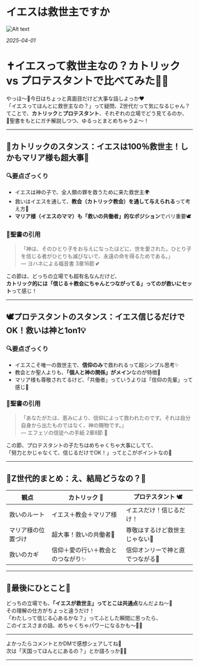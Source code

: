 # イエスは救世主ですか

![Alt text](/static/images/blog/asmrchurch_cute_thai_school_girl_lying_on_a_bench_in_pattaya_ul_a1d8c55b-3ad1-4772-9050-a862ae772d2f.png)

*2025-04-01*

# ✝️イエスって救世主なの？カトリック vs プロテスタントで比べてみた💭✨

やっほ〜💋今日はちょっと真面目だけど大事な話しよっか❤️  
「イエスってほんとに救世主なの？」って疑問、Z世代だって気になるじゃん？  
てことで、**カトリック**と**プロテスタント**、それぞれの立場でどう見てるのか、  
💬聖書をもとにガチ解説しつつ、ゆるっとまとめちゃうよ〜！

---

## 💒カトリックのスタンス：イエスは100％救世主！しかもマリア様も超大事👑

### 🔍要点ざっくり

- イエスは神の子で、全人類の罪を救うために来た救世主🌍
- 救いはイエスを通して、**教会（カトリック教会）を通して与えられる**って考え方💭
- **マリア様（イエスのママ）も「救いの共働者」的なポジション**でバリ重要🕊️

### 📖聖書の引用  
> 「神は、そのひとり子をお与えになったほどに、世を愛された。ひとり子を信じる者がひとりも滅びないで、永遠の命を得るためである。」  
> — ヨハネによる福音書 3章16節 💕

この節は、どっちの立場でも超有名なんだけど、  
**カトリック的には「信じる＋教会にちゃんとつながってる」ってのが救いにセット**って感じ！

---

## 🕊️プロテスタントのスタンス：イエス信じるだけでOK！救いは神と1on1💡

### 🔍要点ざっくり

- イエスこそ唯一の救世主で、**信仰のみ**で救われるって超シンプル思考✨
- 教会とか聖人よりも、**「個人と神の関係」がメイン**なのが特徴💬
- マリア様も尊敬されてるけど、「共働者」っていうよりは「信仰の先輩」って感じ🌱

### 📖聖書の引用  
> 「あなたがたは、恵みにより、信仰によって救われたのです。それは自分自身から出たものではなく、神の賜物です。」  
> — エフェソの信徒への手紙 2章8節 💎

この節、プロテスタントの子たちはめちゃくちゃ大事にしてて、  
「努力とかじゃなくて、信じるだけでOK！」ってとこがポイントなの🫶

---

## 🧃Z世代的まとめ：え、結局どうなの？💭

| 観点 | カトリック 💒 | プロテスタント 🕊️ |
|------|----------------|--------------------|
| 救いのルート | イエス＋教会＋マリア様 | イエスだけ！信じるだけ！ |
| マリア様の位置づけ | 超大事！救いの共働者👑 | 尊敬はするけど救世主じゃない🌸 |
| 救いのカギ | 信仰＋愛の行い＋教会とのつながり✨ | 信仰オンリーで神と直でつながる📡 |

---

## 💬最後にひとこと💖

どっちの立場でも、**「イエスが救世主」ってとこは共通点**なんだよね〜🥺  
その理解の仕方がちょっと違うだけ！  
「わたしって信じる心あるかな？」ってふとした瞬間に思ったら、  
このイエスさまの話、めちゃくちゃパワーになるかも〜🌈✨

---

よかったらコメントとかDMで感想シェアしてね💌  
次は「天国ってほんとにあるの？」とか語ろっか🪽💭

---

